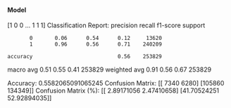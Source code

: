 #### Model
[1 0 0 ... 1 1 1]
Classification Report:
              precision    recall  f1-score   support

           0       0.06      0.54      0.12     13620
           1       0.96      0.56      0.71    240209

    accuracy                           0.56    253829
   macro avg       0.51      0.55      0.41    253829
weighted avg       0.91      0.56      0.67    253829

Accuracy: 0.5582065091065245
Confusion Matrix:
[[  7340   6280]
 [105860 134349]]
Confusion Matrix (%):
[[ 2.89171056  2.47410658]
 [41.70524251 52.92894035]]
